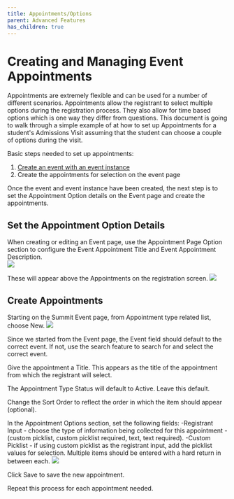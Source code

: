 ```yaml
---
title: Appointments/Options
parent: Advanced Features
has_children: true
---
```



# Creating and Managing Event Appointments

Appointments are extremely flexible and can be used for a number of different scenarios.  Appointments allow the registrant to select multiple options during the registration process.  They also allow for time based options which is one way they differ from questions.   This document is going to walk through a simple example of at how to set up Appointments for a student's Admissions Visit assuming that the student can choose a couple of options during the visit.

Basic steps needed to set up appointments:
1. [Create an event with an event instance](https://sfdo-community-sprints.github.io/summit-events-app-documentation/docs/Getting-Started/create-basic-event/)
2. Create the appointments for selection on the event page


Once the event and event instance have been created, the next step is to set the Appointment Option details on the Event page and create the appointments.

## Set the Appointment Option Details
When creating or editing an Event page, use the Appointment Page Option section to configure the Event Appointment Title and Event Appointment Description.  
![](/docs/advanced-features/appointments-options/images/AppointOptionHeader.PNG)

These will appear above the Appointments on the registration screen.
![](/docs/advanced-features/appointments-options/images/AppointOptionHeaderRegScreen.PNG)

## Create Appointments
Starting on the Summit Event page, from Appointment type related list, choose New.
![](../mages/CreateNewAppointmentRec1.PNG)


Since we started from the Event page, the Event field should default to the correct event.  If not, use the search feature to search for and select the correct event.

Give the appointment a Title.  This appears as the title of the appointment from which the registrant will select.

The Appointment Type Status will default to Active.  Leave this default.

Change the Sort Order to reflect the order in which the item should appear (optional).

In the Appointment Options section, set the following fields:
-Registrant Input - choose the type of information being collected for this appointment -(custom picklist, custom picklist required, text, text required).
-Custom Picklist - if using custom picklist as the registrant input, add the picklist values for selection.  Multiple items should be entered with a hard return in between each.
![](/docs/advanced-features/appointments-options/images/AppointSetup_NewApp_P1.PNG)

Click Save to save the new appointment.

Repeat this process for each appointment needed.


